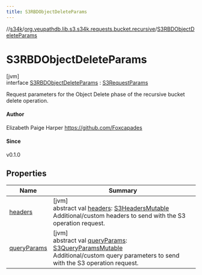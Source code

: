 ```yaml
---
title: S3RBDObjectDeleteParams
---
```

//[s34k](../../../index.html)/[org.veupathdb.lib.s3.s34k.requests.bucket.recursive](../index.html)/[S3RBDObjectDeleteParams](index.html)



# S3RBDObjectDeleteParams



[jvm]\
interface [S3RBDObjectDeleteParams](index.html) : [S3RequestParams](../../org.veupathdb.lib.s3.s34k.requests/-s3-request-params/index.html)

Request parameters for the Object Delete phase of the recursive bucket delete operation.



#### Author



Elizabeth Paige Harper https://github.com/Foxcapades



#### Since



v0.1.0



## Properties


| Name | Summary |
|---|---|
| [headers](../../org.veupathdb.lib.s3.s34k.requests/-s3-request-params/headers.html) | [jvm]<br>abstract val [headers](../../org.veupathdb.lib.s3.s34k.requests/-s3-request-params/headers.html): [S3HeadersMutable](../../org.veupathdb.lib.s3.s34k.fields.headers/-s3-headers-mutable/index.html)<br>Additional/custom headers to send with the S3 operation request. |
| [queryParams](../../org.veupathdb.lib.s3.s34k.requests/-s3-request-params/query-params.html) | [jvm]<br>abstract val [queryParams](../../org.veupathdb.lib.s3.s34k.requests/-s3-request-params/query-params.html): [S3QueryParamsMutable](../../org.veupathdb.lib.s3.s34k.fields.query_params/-s3-query-params-mutable/index.html)<br>Additional/custom query parameters to send with the S3 operation request. |


